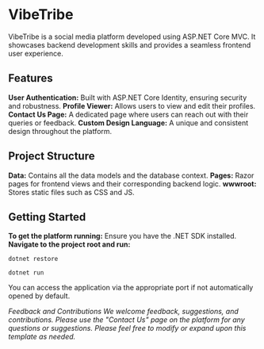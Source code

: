 # VibeTribe
VibeTribe is a social media platform developed using ASP.NET Core MVC. It showcases backend development skills and provides a seamless frontend user experience.

## Features
**User Authentication:** Built with ASP.NET Core Identity, ensuring security and robustness.
**Profile Viewer:** Allows users to view and edit their profiles.
**Contact Us Page:** A dedicated page where users can reach out with their queries or feedback.
**Custom Design Language:** A unique and consistent design throughout the platform.
## Project Structure
**Data:** Contains all the data models and the database context.
**Pages:** Razor pages for frontend views and their corresponding backend logic.
**wwwroot:** Stores static files such as CSS and JS.
## Getting Started
**To get the platform running:**
Ensure you have the .NET SDK installed.
**Navigate to the project root and run:**

```dotnet restore```

```dotnet run```

You can access the application via the appropriate port if not automatically opened by default.


_Feedback and Contributions
We welcome feedback, suggestions, and contributions. Please use the "Contact Us" page on the platform for any questions or suggestions.
Please feel free to modify or expand upon this template as needed._
